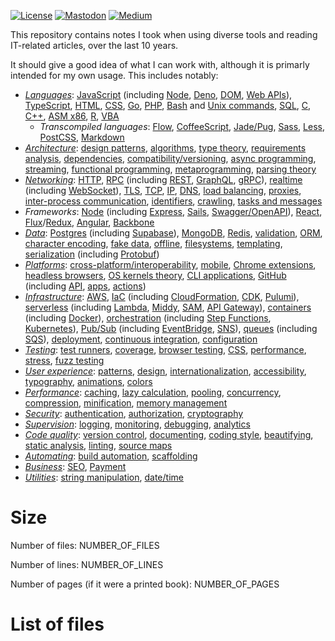 [![License](https://img.shields.io/badge/-CC%20BY%204.0-808080?logo=creativecommons&colorA=404040&logoColor=66cc33)](https://creativecommons.org/licenses/by/4.0/)
[![Mastodon](https://img.shields.io/badge/-Mastodon-808080.svg?logo=mastodon&colorA=404040&logoColor=9590F9)](https://fosstodon.org/@ehmicky)
[![Medium](https://img.shields.io/badge/-Medium-808080.svg?logo=medium&colorA=404040)](https://medium.com/@ehmicky)

This repository contains notes I took when using diverse tools and reading IT-related articles, over the last 10 years.

It should give a good idea of what I can work with, although it is primarly intended for my own usage.
This includes notably:
  - _[Languages](Languages)_: [JavaScript](Languages/JavaScript) (including [Node](Languages/JavaScript/Node), [Deno](Languages/JavaScript/Deno), [DOM](Platforms/Browser/DOM), [Web APIs](Platforms/Browser/DOM)), [TypeScript](Languages/Static_analysis/Type_checking/TypeScript/Core/typescript.language.txt), [HTML](Data/Markup/HTML), [CSS](Design/CSS), [Go](Languages/Go), [PHP](Languages/PHP), [Bash](To_sort/Bash_Unix/Bash/bash.txt) and [Unix commands](Platforms/Terminal/Unix_commands), [SQL](Data/Data_types/Relations), [C](Languages/C), [C++](Languages/C++), [ASM x86](Languages/x86), [R](Languages/R), [VBA](Languages/VBA)
     - _Transcompiled languages_: [Flow](Languages/Static_analysis/Type_checking/flow.language.txt), [CoffeeScript](Languages/CoffeeScript/coffeescript.language.txt), [Jade/Pug](Data/Markup/HTML/Transpiler/jade.language.txt), [Sass](Languages/Language_processing/Post_processing/CSS/sass.language.txt), [Less](Languages/Language_processing/Post_processing/CSS/less.language.txt), [PostCSS](Languages/Language_processing/Post_processing/CSS/postcss.language.txt), [Markdown](Data/Markup/Markdown)
  - _[Architecture](Architecture)_: [design patterns](Architecture/Code_design), [algorithms](Architecture/Code_design/Algorithms), [type theory](Architecture/Code_design/Types), [requirements analysis](Architecture/Code_design/Requirements), [dependencies](Architecture/Dependencies), [compatibility/versioning](Architecture/Dependencies/Compatibility), [async programming](Architecture/Performance/Async), [streaming](Architecture/Performance/Async/Streams), [functional programming](Architecture/Functional), [metaprogramming](Languages/Metaprogramming), [parsing theory](Languages/Metaprogramming/Parsing)
   - _[Networking](Networking)_: [HTTP](RPC/Inter_process/HTTP), [RPC](RPC) (including [REST](RPC/Inter_process/Interface_definition/IDL/REST), [GraphQL](RPC/Inter_process/Interface_definition/IDL/GraphQL), [gRPC](RPC/Inter_process/Interface_definition/IDL/gRPC)), [realtime](RPC/Realtime) (including [WebSocket](RPC/Realtime/WebSocket)), [TLS](Networking/Networking_protocols/TLS), [TCP](Networking/Networking_protocols/TCP), [IP](Networking/Networking_protocols/IP), [DNS](Networking/Networking_protocols/DNS), [load balancing](Networking/Networking_protocols/Load_balancing), [proxies](Networking/Networking_protocols/Proxy), [inter-process communication](RPC/Inter_process/Inter_process_communication), [identifiers](Data/State/Identifiers), [crawling](RPC/Client/Scraping_crawling), [tasks and messages](RPC/Messages_tasks)
 - _Frameworks_: [Node](Languages/JavaScript/Node) (including [Express](RPC/Server/Server_framework/Micro_framework/Minimalist/express.node.txt), [Sails](RPC/Server/Server_framework/MVC/Declarative/sails.express.txt), [Swagger/OpenAPI](RPC/Inter_process/API_specification/Formats/openapi.format.txt)), [React](Languages/JavaScript/JavaScript_frameworks/View/One_way_data_binding/Virtual_DOM/React), [Flux](Languages/JavaScript/State_management/Flux)/[Redux](Languages/JavaScript/State_management/Flux/Redux), [Angular](Languages/JavaScript/JavaScript_frameworks/MVC/Opiniated/angular.javascript.txt), [Backbone](Languages/JavaScript/JavaScript_frameworks/MVC/Minimalistic/Backbone)
  - _[Data](Data)_: [Postgres](Data/Data_types/Relations/Database/postgres.database.txt) (including [Supabase](RPC/Server/BaaS/From_database/supabase.saas.txt)), [MongoDB](Data/Data_types/Documents/mongodb.database.txt), [Redis](Data/Data_types/Key_value/Structured/redis.database.txt), [validation](Data/Data_management/Validation), [ORM](Data/Data_management/ORM), [character encoding](Communication/Messaging/MIME), [fake data](Data/Data_management/Fake_data), [offline](Data/Data_types/Offline), [filesystems](Data/Files), [templating](Data/Markup/Templates), [serialization](Data/Serialization) (including [Protobuf](Data/Serialization/Memory_efficient/Protobuf))
  - _[Platforms](Platforms)_: [cross-platform/interoperability](Platforms/Interoperability), [mobile](Platforms/Mobile), [Chrome extensions](Platforms/Browser/Browser_extensions/Chrome/Chrome_extensions_apps.javascript.txt), [headless browsers](Platforms/Browser/Headless_browser), [OS kernels theory](Platforms/Desktop/OS), [CLI applications](Platforms/Terminal), [GitHub](Dev_helpers/Coding/Version_control/GitHub) (including [API](Dev_helpers/Coding/Version_control/GitHub/github_api.saas.txt), [apps](Dev_helpers/Coding/Version_control/GitHub/Apps), [actions](DevOps/Deployment/Continuous_integration/Services/github_actions.saas.txt))
  - _[Infrastructure](DevOps)_: [AWS](DevOps/Infrastructure/IaaS/AWS/aws_general.aws.txt), [IaC](DevOps/Infrastructure/IaC) (including [CloudFormation](DevOps/Infrastructure/IaC/CloudFormation), [CDK](DevOps/Infrastructure/IaC/CloudFormation/CDK), [Pulumi](DevOps/Infrastructure/IaC/Pulumi)), [serverless](DevOps/Infrastructure/FaaS_serverless) (including [Lambda](DevOps/Infrastructure/FaaS_serverless/IaaS/lambda.aws.txt), [Middy](RPC/Server/Server_framework/Micro_framework/Serverless/AWS_Lambda/middy.node.txt), [SAM](DevOps/Infrastructure/IaC/CloudFormation/SAM), [API Gateway](RPC/Inter_process/API_gateway)), [containers](DevOps/Virtualization/Containers) (including [Docker](DevOps/Virtualization/Containers/Core_abstraction/docker.cli.txt)), [orchestration](DevOps/Supervision/Cluster_orchestration) (including [Step Functions](RPC/Messages_tasks/Orchestration/step_functions.aws.txt), [Kubernetes](DevOps/Supervision/Cluster_orchestration/kubernetes.cli.txt)), [Pub/Sub](RPC/Messages_tasks/PubSub) (including [EventBridge](RPC/Messages_tasks/PubSub/eventbridge_rules.aws.txt), [SNS](RPC/Messages_tasks/PubSub/sns.aws.txt)), [queues](RPC/Messages_tasks/Task_queue) (including [SQS](RPC/Messages_tasks/Task_queue/SQS)), [deployment](DevOps/Deployment/Deployment_general), [continuous integration](DevOps/Deployment/Continuous_integration), [configuration](DevOps/Configuration)
  - _[Testing](Dev_helpers/Quality_assurance/Testing)_: [test runners](Dev_helpers/Quality_assurance/Testing/Test_runner), [coverage](Dev_helpers/Quality_assurance/Testing/Coverage), [browser testing](Dev_helpers/Quality_assurance/Testing/Browser_testing), [CSS](Dev_helpers/Quality_assurance/Testing/Visual_testing), [performance](Architecture/Performance/Performance_testing), [stress](Dev_helpers/Quality_assurance/Testing/Stress_testing), [fuzz testing](Dev_helpers/Quality_assurance/Testing/Fuzzy_testing)
  - _[User experience](UX)_: [patterns](UX), [design](Design), [internationalization](UX/Text/i18n), [accessibility](UX/Accessibility), [typography](Design/Visual/Typography), [animations](Design/Visual/Animations), [colors](Design/Visual/Colors)
  - _[Performance](Architecture/Performance)_: [caching](Architecture/Performance/Caching), [lazy calculation](Architecture/Performance/Lazy_calculation), [pooling](Architecture/Performance/Precalculation/Pooling), [concurrency](Architecture/Performance/Concurrency), [compression](Architecture/Performance/Compression), [minification](Languages/Language_processing/Minification), [memory management](Architecture/Performance/Memory_management)
  - _[Security](Architecture/Security)_: [authentication](Architecture/Security/Authentication), [authorization](Architecture/Security/Authorization), [cryptography](Architecture/Security/Cryptography)
  - _[Supervision](Dev_helpers/Insights)_: [logging](Dev_helpers/Insights/Logging), [monitoring](Dev_helpers/Insights/Monitoring), [debugging](Dev_helpers/Quality_assurance/Debugging), [analytics](UX/Behavior/Analytics)
  - _[Code quality](Dev_helpers)_: [version control](Dev_helpers/Coding/Version_control), [documenting](Dev_helpers/Coding/Documentation), [coding style](Languages/Coding_style), [beautifying](Languages/Language_processing/Beautifiers), [static analysis](Languages/Static_analysis), [linting](Languages/Coding_style/Linting), [source maps](Languages/Metaprogramming/Source_maps)
  - _[Automating](Dev_helpers/Automation)_: [build automation](Dev_helpers/Automation/Build_automation), [scaffolding](Dev_helpers/Automation/Scaffolding)
  - _[Business](Business)_: [SEO](Business/Promotion/SEO), [Payment](Business/Money/Payment)
  - _[Utilities](Types)_: [string manipulation](Types/Strings), [date/time](Types/Date_time)

# Size

Number of files: NUMBER_OF_FILES

Number of lines: NUMBER_OF_LINES

Number of pages (if it were a printed book): NUMBER_OF_PAGES

# List of files
